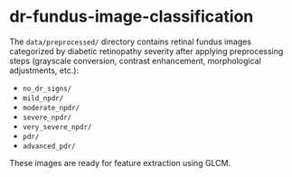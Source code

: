 # dr-fundus-image-classification

The `data/preprocessed/` directory contains retinal fundus images categorized by diabetic retinopathy severity after applying preprocessing steps (grayscale conversion, contrast enhancement, morphological adjustments, etc.):

- `no_dr_signs/`
- `mild_npdr/`
- `moderate_npdr/`
- `severe_npdr/`
- `very_severe_npdr/`
- `pdr/`
- `advanced_pdr/`

These images are ready for feature extraction using GLCM.
